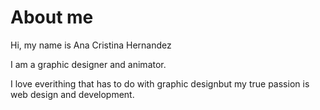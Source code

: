 # About me

Hi, my name is Ana Cristina Hernandez

I am a graphic designer and animator.

I love everithing that has to do with graphic designbut my true passion is web design and development.
